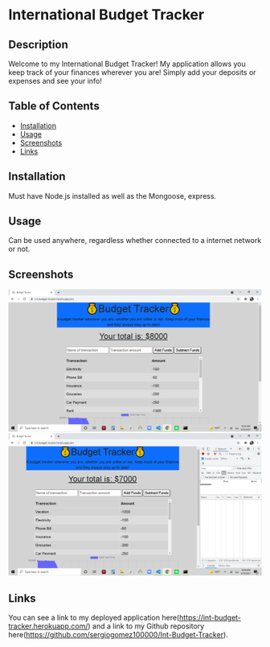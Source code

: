 # International Budget Tracker

## Description
Welcome to my International Budget Tracker! My application allows you keep track of your finances wherever you are! Simply add your deposits or expenses and see your info! 

## Table of Contents
* [Installation](#Installation)
* [Usage](#Usage)
* [Screenshots](#Screenshots)
* [Links](#Links)

## Installation
Must have Node.js installed as well as the Mongoose, express.

## Usage 
Can be used anywhere, regardless whether connected to a internet network or not.

## Screenshots
<img src="images\Budget-Tracker-Online.png">
<img src="images\Budget-Tracker-Offline.png">

## Links 
You can see a link to my deployed application here(https://int-budget-tracker.herokuapp.com/) and a link to my Github repository here(https://github.com/sergiogomez100000/Int-Budget-Tracker).